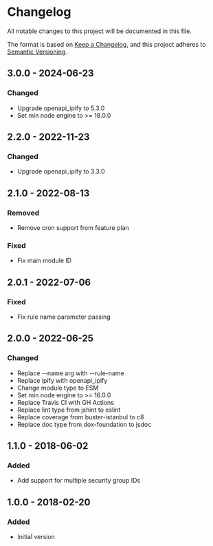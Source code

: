 # Changelog

All notable changes to this project will be documented in this file.

The format is based on [Keep a Changelog](https://keepachangelog.com/en/1.0.0/),
and this project adheres to [Semantic Versioning](https://semver.org/spec/v2.0.0.html).

## 3.0.0 - 2024-06-23
### Changed
- Upgrade openapi_ipify to 5.3.0
- Set min node engine to >= 18.0.0

## 2.2.0 - 2022-11-23
### Changed
- Upgrade openapi_ipify to 3.3.0

## 2.1.0 - 2022-08-13
### Removed
- Remove cron support from feature plan

### Fixed
- Fix main module ID

## 2.0.1 - 2022-07-06
### Fixed
- Fix rule name parameter passing

## 2.0.0 - 2022-06-25
### Changed
- Replace --name arg with --rule-name
- Replace ipify with openapi_ipify
- Change module type to ESM
- Set min node engine to >= 16.0.0
- Replace Travis CI with GH Actions
- Replace lint type from jshint to eslint
- Replace coverage from buster-istanbul to c8
- Replace doc type from dox-foundation to jsdoc

## 1.1.0 - 2018-06-02
### Added
- Add support for multiple security group IDs

## 1.0.0 - 2018-02-20
### Added
- Initial version
